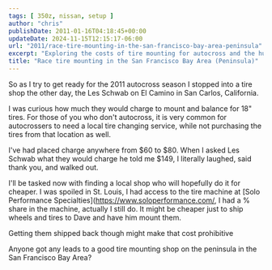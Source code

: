 ```yaml
---
tags: [ 350z, nissan, setup ]
author: "chris"
publishDate: 2011-01-16T04:18:45+00:00
updateDate: 2024-11-15T12:15:17-06:00
url: "2011/race-tire-mounting-in-the-san-francisco-bay-area-peninsula"
excerpt: "Exploring the costs of tire mounting for autocross and the hunt for a well-priced tire shop in the San Francisco Bay Area."
title: "Race tire mounting in the San Francisco Bay Area (Peninsula)"
---
```


So as I try to get ready for the 2011 autocross season I stopped into a tire shop the other day, the Les Schwab on El Camino in San Carlos, California.

I was curious how much they would charge to mount and balance for 18" tires. For those of you who don't autocross, it is very common for autocrossers to need a local tire changing service, while not purchasing the tires from that location as well.

I've had placed charge anywhere from $60 to $80. When I asked Les Schwab what they would charge he told me $149, I literally laughed, said thank you, and walked out.

I'll be tasked now with finding a local shop who will hopefully do it for cheaper. I was spoiled in St. Louis, I had access to the tire machine at [Solo Performance Specialties](https://www.soloperformance.com/, I had a % share in the machine, actually I still do. It might be cheaper just to ship wheels and tires to Dave and have him mount them.

Getting them shipped back though might make that cost prohibitive

Anyone got any leads to a good tire mounting shop on the peninsula in  the San Francisco Bay Area?
